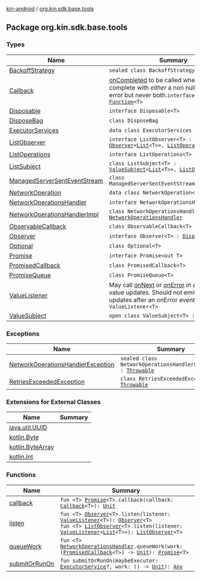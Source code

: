 [kin-android](../index.md) / [org.kin.sdk.base.tools](./index.md)

## Package org.kin.sdk.base.tools

### Types

| Name | Summary |
|---|---|
| [BackoffStrategy](-backoff-strategy/index.md) | `sealed class BackoffStrategy` |
| [Callback](-callback/index.md) | [onCompleted](-callback/on-completed.md) to be called when callback is complete with *either* a non null value or an error but never both.`interface Callback<T> : `[`Function`](https://kotlinlang.org/api/latest/jvm/stdlib/kotlin/-function/index.html)`<T>` |
| [Disposable](-disposable/index.md) | `interface Disposable<T>` |
| [DisposeBag](-dispose-bag/index.md) | `class DisposeBag` |
| [ExecutorServices](-executor-services/index.md) | `data class ExecutorServices` |
| [ListObserver](-list-observer/index.md) | `interface ListObserver<T> : `[`Observer`](-observer/index.md)`<`[`List`](https://kotlinlang.org/api/latest/jvm/stdlib/kotlin.collections/-list/index.html)`<T>>, `[`ListOperations`](-list-operations/index.md)`<T>` |
| [ListOperations](-list-operations/index.md) | `interface ListOperations<T>` |
| [ListSubject](-list-subject/index.md) | `class ListSubject<T> : `[`ValueSubject`](-value-subject/index.md)`<`[`List`](https://kotlinlang.org/api/latest/jvm/stdlib/kotlin.collections/-list/index.html)`<T>>, `[`ListObserver`](-list-observer/index.md)`<T>` |
| [ManagedServerSentEventStream](-managed-server-sent-event-stream/index.md) | `class ManagedServerSentEventStream<ResponseType>` |
| [NetworkOperation](-network-operation/index.md) | `data class NetworkOperation<ResponseType>` |
| [NetworkOperationsHandler](-network-operations-handler/index.md) | `interface NetworkOperationsHandler` |
| [NetworkOperationsHandlerImpl](-network-operations-handler-impl/index.md) | `class NetworkOperationsHandlerImpl : `[`NetworkOperationsHandler`](-network-operations-handler/index.md) |
| [ObservableCallback](-observable-callback/index.md) | `class ObservableCallback<T>` |
| [Observer](-observer/index.md) | `interface Observer<T> : `[`Disposable`](-disposable/index.md)`<T>` |
| [Optional](-optional/index.md) | `class Optional<T>` |
| [Promise](-promise/index.md) | `interface Promise<out T>` |
| [PromisedCallback](-promised-callback/index.md) | `class PromisedCallback<T>` |
| [PromiseQueue](-promise-queue/index.md) | `class PromiseQueue<T>` |
| [ValueListener](-value-listener/index.md) | May call [onNext](-value-listener/on-next.md) or [onError](-value-listener/on-error.md) in a sequence of value updates. Should not emit onNext updates after an onError event.`interface ValueListener<T>` |
| [ValueSubject](-value-subject/index.md) | `open class ValueSubject<T> : `[`Observer`](-observer/index.md)`<T>` |

### Exceptions

| Name | Summary |
|---|---|
| [NetworkOperationsHandlerException](-network-operations-handler-exception/index.md) | `sealed class NetworkOperationsHandlerException : `[`Throwable`](https://kotlinlang.org/api/latest/jvm/stdlib/kotlin/-throwable/index.html) |
| [RetriesExceededException](-retries-exceeded-exception/index.md) | `class RetriesExceededException : `[`Throwable`](https://kotlinlang.org/api/latest/jvm/stdlib/kotlin/-throwable/index.html) |

### Extensions for External Classes

| Name | Summary |
|---|---|
| [java.util.UUID](java.util.-u-u-i-d/index.md) |  |
| [kotlin.Byte](kotlin.-byte/index.md) |  |
| [kotlin.ByteArray](kotlin.-byte-array/index.md) |  |
| [kotlin.Int](kotlin.-int/index.md) |  |

### Functions

| Name | Summary |
|---|---|
| [callback](callback.md) | `fun <T> `[`Promise`](-promise/index.md)`<T>.callback(callback: `[`Callback`](-callback/index.md)`<T>): `[`Unit`](https://kotlinlang.org/api/latest/jvm/stdlib/kotlin/-unit/index.html) |
| [listen](listen.md) | `fun <T> `[`Observer`](-observer/index.md)`<T>.listen(listener: `[`ValueListener`](-value-listener/index.md)`<T>): `[`Observer`](-observer/index.md)`<T>`<br>`fun <T> `[`ListObserver`](-list-observer/index.md)`<T>.listen(listener: `[`ValueListener`](-value-listener/index.md)`<`[`List`](https://kotlinlang.org/api/latest/jvm/stdlib/kotlin.collections/-list/index.html)`<T>>): `[`ListObserver`](-list-observer/index.md)`<T>` |
| [queueWork](queue-work.md) | `fun <T> `[`NetworkOperationsHandler`](-network-operations-handler/index.md)`.queueWork(work: (`[`PromisedCallback`](-promised-callback/index.md)`<T>) -> `[`Unit`](https://kotlinlang.org/api/latest/jvm/stdlib/kotlin/-unit/index.html)`): `[`Promise`](-promise/index.md)`<T>` |
| [submitOrRunOn](submit-or-run-on.md) | `fun submitOrRunOn(maybeExecutor: `[`ExecutorService`](https://docs.oracle.com/javase/6/docs/api/java/util/concurrent/ExecutorService.html)`?, work: () -> `[`Unit`](https://kotlinlang.org/api/latest/jvm/stdlib/kotlin/-unit/index.html)`): `[`Any`](https://kotlinlang.org/api/latest/jvm/stdlib/kotlin/-any/index.html) |
